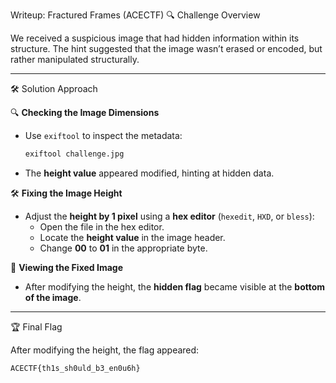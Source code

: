 Writeup: Fractured Frames (ACECTF)
🔍 Challenge Overview

We received a suspicious image that had hidden information within its structure. The hint suggested that the image wasn’t erased or encoded, but rather manipulated structurally.

---

🛠️ Solution Approach

🔍 **Checking the Image Dimensions**  
- Use `exiftool` to inspect the metadata:
  
  ```bash
  exiftool challenge.jpg
  ```  
- The **height value** appeared modified, hinting at hidden data.  

🛠 **Fixing the Image Height**  
- Adjust the **height by 1 pixel** using a **hex editor** (`hexedit`, `HXD`, or `bless`):  
  - Open the file in the hex editor.  
  - Locate the **height value** in the image header.  
  - Change **00** to **01** in the appropriate byte.  

👀 **Viewing the Fixed Image**  
- After modifying the height, the **hidden flag** became visible at the **bottom of the image**.

---

🏆 Final Flag

After modifying the height, the flag appeared:
```
ACECTF{th1s_sh0uld_b3_en0u6h}
```
